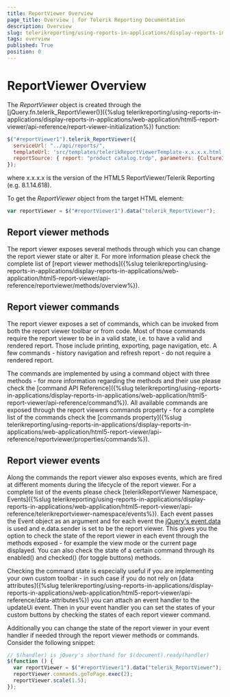```yaml
---
title: ReportViewer Overview
page_title: Overview | for Telerik Reporting Documentation
description: Overview
slug: telerikreporting/using-reports-in-applications/display-reports-in-applications/web-application/html5-report-viewer/api-reference/reportviewer/overview
tags: overview
published: True
position: 0
---
```


# ReportViewer Overview



The *ReportViewer* object is created through the [jQuery.fn.telerik_ReportViewer()]({%slug telerikreporting/using-reports-in-applications/display-reports-in-applications/web-application/html5-report-viewer/api-reference/report-viewer-initialization%}) function:                    

    
````js
$("#reportViewer1").telerik_ReportViewer({
  serviceUrl: "../api/reports/",
  templateUrl: 'src/templates/telerikReportViewerTemplate-x.x.x.x.html',
  reportSource: { report: "product catalog.trdp", parameters: {CultureID: "en"} }
});
````

where x.x.x.x is the version of the HTML5 ReportViewer/Telerik Reporting (e.g. 8.1.14.618).

To get the *ReportViewer* object from the target HTML element:         

    
````js
var reportViewer = $("#reportViewer1").data("telerik_ReportViewer");
````

## Report viewer methods

The report viewer exposes several methods through which you can change the report viewer state or alter it.           For more information please check the complete list of [report viewer methods]({%slug telerikreporting/using-reports-in-applications/display-reports-in-applications/web-application/html5-report-viewer/api-reference/reportviewer/methods/overview%}).         

## Report viewer commands

The report viewer exposes a set of commands, which can be invoked from both the report viewer toolbar or from code.            Most of those commands require the report viewer to be in a valid state, i.e. to have a valid and rendered report.            Those include printing, exporting, page navigation, etc. A few commands - history navigation and refresh report - do not require a rendered report.         

The commands are implemented by using a command object with three methods -           for more information regarding the methods and their use please check the            [command API Reference]({%slug telerikreporting/using-reports-in-applications/display-reports-in-applications/web-application/html5-report-viewer/api-reference/command%}).           All available commands are exposed through the report viewers commands property -           for a complete list of the commands check the [commands property]({%slug telerikreporting/using-reports-in-applications/display-reports-in-applications/web-application/html5-report-viewer/api-reference/reportviewer/properties/commands%}).         

## Report viewer events

Along the commands the report viewer also exposes events, which are fired at different moments during the lifecycle of the report viewer.            For a complete list of the events please check [telerikReportViewer Namespace, Events]({%slug telerikreporting/using-reports-in-applications/display-reports-in-applications/web-application/html5-report-viewer/api-reference/telerikreportviewer-namespace/events%}).            Each event passes the Event object as an argument and for each event the             [jQuery's event.data](https://api.jquery.com/event.data/)  is used and e.data.sender is set to be the report viewer.            This gives you the option to check the state of the report viewer in each event through the methods exposed -            for example the view mode or the current page displayed.            You can also check the state of a certain command through its enabled() and checked() (for toggle buttons) methods.         

Checking the command state is especially useful if you are implementing your own custom toolbar -            in such case if you do not rely on [data attributes]({%slug telerikreporting/using-reports-in-applications/display-reports-in-applications/web-application/html5-report-viewer/api-reference/data-attributes%}) you can attach an event handler to the updateUi event.            Then in your event handler you can set the states of your custom buttons by checking the states of each report viewer command.         

Additionally you can change the state of the report viewer in your event handler if needed through the report viewer methods or commands.            Consider the following snippet:         

    
````js
// $(handler) is jQuery's shorthand for $(document).ready(handler)
$(function () {
  var reportViewer = $("#reportViewer1").data("telerik_ReportViewer");
  reportViewer.commands.goToPage.exec(2);
  reportViewer.scale(1.5);
});
````

